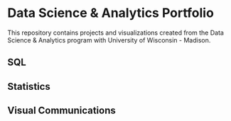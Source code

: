 # Data Science & Analytics Portfolio
This repository contains projects and visualizations created from the Data Science & Analytics program with University of Wisconsin - Madison.
## SQL
## Statistics
## Visual Communications
